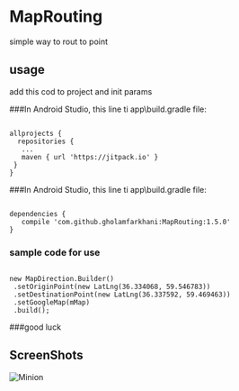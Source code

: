 # MapRouting
simple way to rout to point 
  

 
 ## usage
 add this cod to project and init params 
 
 ###In Android Studio, this line ti <root project>app\build.gradle file:	
<pre><code> 
allprojects {
  repositories {
   ...
   maven { url 'https://jitpack.io' }
 }
}
</code></pre>
###In Android Studio, this line ti <root project>app\build.gradle file:	
<pre><code> 
dependencies {
   compile 'com.github.gholamfarkhani:MapRouting:1.5.0'
}
</code></pre>
### sample code for use 	
<pre><code> 
new MapDirection.Builder()
 .setOriginPoint(new LatLng(36.334068, 59.546783))
 .setDestinationPoint(new LatLng(36.337592, 59.469463))
 .setGoogleMap(mMap)
 .build();
</code></pre>

###good luck
 ## ScreenShots
![Minion](https://github.com/gholamfarkhani/MapRouting/blob/master/map_ruting_screenshot.png)